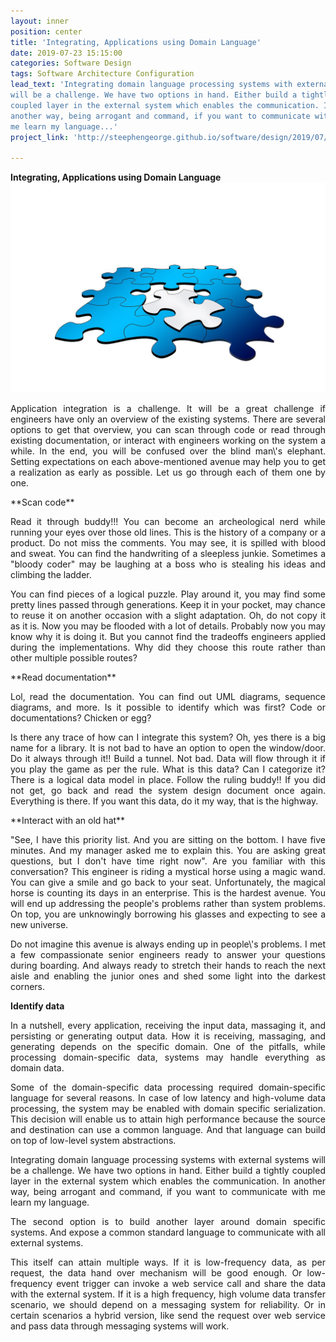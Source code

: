 ```yaml
---
layout: inner
position: center
title: 'Integrating, Applications using Domain Language'
date: 2019-07-23 15:15:00
categories: Software Design
tags: Software Architecture Configuration
lead_text: 'Integrating domain language processing systems with external systems
will be a challenge. We have two options in hand. Either build a tightly
coupled layer in the external system which enables the communication. In
another way, being arrogant and command, if you want to communicate with
me learn my language...'
project_link: 'http://steephengeorge.github.io/software/design/2019/07/23/application-integration.html'

---
```


**Integrating, Applications using Domain Language**
![application_integration](/img/posts/integration-1280-853.jpg)
<p>
<div align="justify">
Application integration is a challenge. It will be a great challenge if
engineers have only an overview of the existing systems. There are
several options to get that overview, you can scan through code or read
through existing documentation, or interact with engineers working on
the system a while. In the end, you will be confused over the blind
man\'s elephant. Setting expectations on each above-mentioned avenue may
help you to get a realization as early as possible. Let us go through
each of them one by one.
</div>
</p>
**Scan code**
<p>
<div align="justify">
Read it through buddy!!! You can become an archeological nerd while
running your eyes over those old lines. This is the history of a company
or a product. Do not miss the comments. You may see, it is spilled with
blood and sweat. You can find the handwriting of a sleepless junkie.
Sometimes a "bloody coder" may be laughing at a boss who is stealing his
ideas and climbing the ladder.
</div>
</p>
<p>
<div align="justify">
You can find pieces of a logical puzzle. Play around it, you may find
some pretty lines passed through generations. Keep it in your pocket,
may chance to reuse it on another occasion with a slight adaptation. Oh,
do not copy it as it is. Now you may be flooded with a lot of details.
Probably now you may know why it is doing it. But you cannot find the
tradeoffs engineers applied during the implementations. Why did they
choose this route rather than other multiple possible routes?
</div>
</p>
**Read documentation**
<p>
<div align="justify">
Lol, read the documentation. You can find out UML diagrams, sequence
diagrams, and more. Is it possible to identify which was first? Code or
documentations? Chicken or egg?
</div>
</p>
<p>
<div align="justify">
Is there any trace of how can I integrate this system? Oh, yes there is
a big name for a library. It is not bad to have an option to open the
window/door. Do it always through it!! Build a tunnel. Not bad. Data
will flow through it if you play the game as per the rule. What is this
data? Can I categorize it? There is a logical data model in place.
Follow the ruling buddy!! If you did not get, go back and read the
system design document once again. Everything is there. If you want this
data, do it my way, that is the highway.
</div>
</p>
**Interact with an old hat**
<p>
<div align="justify">

"See, I have this priority list. And you are sitting on the bottom.
I have five minutes. And my manager asked me to explain this. You are
asking great questions, but I don't have time right now". Are you
familiar with this conversation? This engineer is riding a mystical
horse using a magic wand. You can give a smile and go back to your seat.
Unfortunately, the magical horse is counting its days in an enterprise.
This is the hardest avenue. You will end up addressing the people\'s
problems rather than system problems. On top, you are unknowingly
borrowing his glasses and expecting to see a new universe.
</div>
</p>

<p>
<div align="justify">
Do not imagine this avenue is always ending up in people\'s problems. I
met a few compassionate senior engineers ready to answer your questions
during boarding. And always ready to stretch their hands to reach the
next aisle and enabling the junior ones and shed some light into the
darkest corners.
</div>
</p>

**Identify data**
<p>
<div align="justify">
In a nutshell, every application, receiving the input data, massaging
it, and persisting or generating output data. How it is receiving,
massaging, and generating depends on the specific domain. One of the
pitfalls, while processing domain-specific data, systems may handle
everything as domain data.
</div>
</p>
<p>
<div align="justify">
Some of the domain-specific data processing required domain-specific
language for several reasons. In case of low latency and high-volume
data processing, the system may be enabled with domain specific
serialization. This decision will enable us to attain high performance
because the source and destination can use a common language. And that
language can build on top of low-level system abstractions.
</div>
</p>
<p>
<div align="justify">
Integrating domain language processing systems with external systems
will be a challenge. We have two options in hand. Either build a tightly
coupled layer in the external system which enables the communication. In
another way, being arrogant and command, if you want to communicate with
me learn my language.
</div>
</p>
<p>
<div align="justify">
The second option is to build another layer around domain specific
systems. And expose a common standard language to communicate with all
external systems.
</div>
</p>
<p>
<div align="justify">
This itself can attain multiple ways. If it is low-frequency data, as
per request, the data hand over mechanism will be good enough. Or
low-frequency event trigger can invoke a web service call and share the
data with the external system. If it is a high frequency, high volume
data transfer scenario, we should depend on a messaging system for
reliability. Or in certain scenarios a hybrid version, like send the
request over web service and pass data through messaging systems will
work.
</div>
</p>